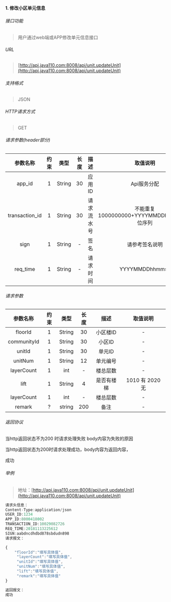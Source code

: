 

**1\. 修改小区单元信息**
###### 接口功能
> 用户通过web端或APP修改单元信息接口

###### URL
> [http://api.java110.com:8008/api/unit.updateUnit](http://api.java110.com:8008/api/unit.updateUnit)

###### 支持格式
> JSON

###### HTTP请求方式
> GET

###### 请求参数(header部分)
|参数名称|约束|类型|长度|描述|取值说明|
| :-: | :-: | :-: | :-: | :-: | :-:|
|app_id|1|String|30|应用ID|Api服务分配                      |
|transaction_id|1|String|30|请求流水号|不能重复 1000000000+YYYYMMDDhhmmss+6位序列 |
|sign|1|String|-|签名|请参考签名说明|
|req_time|1|String|-|请求时间|YYYYMMDDhhmmss|

###### 请求参数
|参数名称|约束|类型|长度|描述|取值说明|
| :-: | :-: | :-: | :-: | :-: | :-: |
|floorId|1|String|30|小区楼ID|-|
|communityId|1|String|30|小区ID|-|
|unitId|1|String|30|单元ID|-|
|unitNum|1|String|12|单元编号|-|
|layerCount|1|int|-|楼总层数|-|
|lift|1|String|4|是否有楼梯|1010 有 2020 无|
|layerCount|1|int|-|楼总层数|-|
|remark|?|string|200|备注|-|

###### 返回协议

当http返回状态不为200 时请求处理失败 body内容为失败的原因

当http返回状态为200时请求处理成功，body内容为返回内容，

成功


###### 举例
> 地址：[http://api.java110.com:8008/api/unit.updateUnit](http://api.java110.com:8008/api/unit.updateUnit)

``` javascript
请求头信息：
Content-Type:application/json
USER_ID:1234
APP_ID:8000418002
TRANSACTION_ID:10029082726
REQ_TIME:20181113225612
SIGN:aabdncdhdbd878sbdudn898
请求报文：

{
    "floorId":"填写具体值",
     "layerCount":"填写具体值",
     "unitId":"填写具体值",
     "unitNum":"填写具体值",
     "lift":"填写具体值",
     "remark":"填写具体值"
}

返回报文：
成功

```
